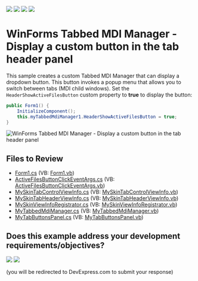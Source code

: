 <!-- default badges list -->
![](https://img.shields.io/endpoint?url=https://codecentral.devexpress.com/api/v1/VersionRange/128615905/24.2.1%2B)
[![](https://img.shields.io/badge/Open_in_DevExpress_Support_Center-FF7200?style=flat-square&logo=DevExpress&logoColor=white)](https://supportcenter.devexpress.com/ticket/details/E2797)
[![](https://img.shields.io/badge/📖_How_to_use_DevExpress_Examples-e9f6fc?style=flat-square)](https://docs.devexpress.com/GeneralInformation/403183)
[![](https://img.shields.io/badge/💬_Leave_Feedback-feecdd?style=flat-square)](#does-this-example-address-your-development-requirementsobjectives)
<!-- default badges end -->

# WinForms Tabbed MDI Manager - Display a custom button in the tab header panel

This sample creates a custom Tabbed MDI Manager that can display a dropdown button. This button invokes a popup menu that allows you to switch between tabs (MDI child windows). Set the `HeaderShowActiveFilesButton` custom property to **true** to display the button:

```csharp
public Form1() {
    InitializeComponent();
    this.myTabbedMdiManager1.HeaderShowActiveFilesButton = true;
}
```

![WinForms Tabbed MDI Manager - Display a custom button in the tab header panel](https://raw.githubusercontent.com/DevExpress-Examples/how-to-add-a-button-showing-mdi-child-windows-list-to-the-xtratabbedmdimanagers-header-e2797/13.1.4%2B/media/winforms-mdi-tabbed-ui.png)


## Files to Review

* [Form1.cs](./CS/WindowsFormsApplication32/Form1.cs) (VB: [Form1.vb](./VB/WindowsFormsApplication32/Form1.vb))
* [ActiveFilesButtonClickEventArgs.cs](./CS/WindowsFormsApplication32/MyTabbedMdiManager/ActiveFilesButtonClickEventArgs.cs) (VB: [ActiveFilesButtonClickEventArgs.vb](./VB/WindowsFormsApplication32/MyTabbedMdiManager/ActiveFilesButtonClickEventArgs.vb))
* [MySkinTabControlViewInfo.cs](./CS/WindowsFormsApplication32/MyTabbedMdiManager/MySkinTabControlViewInfo.cs) (VB: [MySkinTabControlViewInfo.vb](./VB/WindowsFormsApplication32/MyTabbedMdiManager/MySkinTabControlViewInfo.vb))
* [MySkinTabHeaderViewInfo.cs](./CS/WindowsFormsApplication32/MyTabbedMdiManager/MySkinTabHeaderViewInfo.cs) (VB: [MySkinTabHeaderViewInfo.vb](./VB/WindowsFormsApplication32/MyTabbedMdiManager/MySkinTabHeaderViewInfo.vb))
* [MySkinViewInfoRegistrator.cs](./CS/WindowsFormsApplication32/MyTabbedMdiManager/MySkinViewInfoRegistrator.cs) (VB: [MySkinViewInfoRegistrator.vb](./VB/WindowsFormsApplication32/MyTabbedMdiManager/MySkinViewInfoRegistrator.vb))
* [MyTabbedMdiManager.cs](./CS/WindowsFormsApplication32/MyTabbedMdiManager/MyTabbedMdiManager.cs) (VB: [MyTabbedMdiManager.vb](./VB/WindowsFormsApplication32/MyTabbedMdiManager/MyTabbedMdiManager.vb))
* [MyTabButtonsPanel.cs](./CS/WindowsFormsApplication32/MyTabbedMdiManager/MyTabButtonsPanel.cs) (VB: [MyTabButtonsPanel.vb](./VB/WindowsFormsApplication32/MyTabbedMdiManager/MyTabButtonsPanel.vb))
<!-- feedback -->
## Does this example address your development requirements/objectives?

[<img src="https://www.devexpress.com/support/examples/i/yes-button.svg"/>](https://www.devexpress.com/support/examples/survey.xml?utm_source=github&utm_campaign=winforms-tabbed-mdi-manager-display-custom-header-button&~~~was_helpful=yes) [<img src="https://www.devexpress.com/support/examples/i/no-button.svg"/>](https://www.devexpress.com/support/examples/survey.xml?utm_source=github&utm_campaign=winforms-tabbed-mdi-manager-display-custom-header-button&~~~was_helpful=no)

(you will be redirected to DevExpress.com to submit your response)
<!-- feedback end -->
